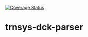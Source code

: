 [![Coverage Status](https://coveralls.io/github/SPF-OST/trnsys-dck-parser/badge.svg?branch=main)](https://coveralls.io/github/SPF-OST/trnsys-dck-parser?branch=main)

# trnsys-dck-parser